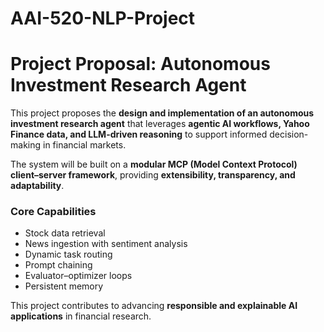 # AAI-520-NLP-Project
# Project Proposal: Autonomous Investment Research Agent  

This project proposes the **design and implementation of an autonomous investment research agent** that leverages **agentic AI workflows, Yahoo Finance data, and LLM-driven reasoning** to support informed decision-making in financial markets.  

The system will be built on a **modular MCP (Model Context Protocol) client–server framework**, providing **extensibility, transparency, and adaptability**.  

### Core Capabilities
-  Stock data retrieval  
-  News ingestion with sentiment analysis  
-  Dynamic task routing  
-  Prompt chaining  
-  Evaluator–optimizer loops  
-  Persistent memory  

This project contributes to advancing **responsible and explainable AI applications** in financial research.  
